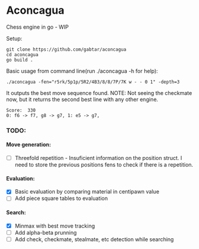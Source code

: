# Aconcagua

Chess engine in go - WIP

Setup:
```
git clone https://github.com/gabtar/aconcagua
cd aconcagua
go build .
```

Basic usage from command line(run ./aconcagua -h for help):
```
./aconcagua -fen="r5rk/5p1p/5R2/4B3/8/8/7P/7K w - - 0 1" -depth=3
```

It outputs the best move sequence found. NOTE: Not seeing the checkmate now, but it returns the second best line with any other engine.
```
Score:  330
0: f6 -> f7, g8 -> g7, 1: e5 -> g7,
```

### TODO:

#### Move generation:
- [ ] Threefold repetition - Insuficient information on the position struct. I need to store the previous positions fens to check if there is a repetition.

#### Evaluation:
- [x] Basic evaluation by comparing material in centipawn value
- [ ] Add piece square tables to evaluation

#### Search:
- [x] Minmax with best move tracking
- [ ] Add alpha-beta prunning
- [ ] Add check, checkmate, stealmate, etc detection while searching
